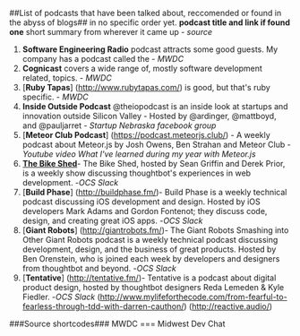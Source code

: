 ##List of podcasts that have been talked about, reccomended or found in the abyss of blogs##
in no specific order yet. **podcast title and link if found one** short summary from wherever it came up - _source_

1. **Software Engineering Radio** podcast attracts some good guests. My company has a podcast called the - _MWDC_
2. **Cognicast** covers a wide range of, mostly software development related, topics. -  _MWDC_
3. [**Ruby Tapas**] (http://www.rubytapas.com/)  is good, but that's ruby specific. -  _MWDC_
4. **Inside Outside Podcast** @theiopodcast is an inside look at startups and innovation outside Silicon Valley - Hosted by @ardinger, @mattboyd, and @pauljarret - _Startup Nebraska facebook group_
5. [**Meteor Club Podcast**] (https://podcast.meteorjs.club/) - A weekly podcast about Meteor.js by Josh Owens, Ben Strahan and Meteor Club - _Youtube video What I've learned during my year with Meteor.js_
6. [**The Bike Shed**](http://bikeshed.fm/)- The Bike Shed, hosted by Sean Griffin and Derek Prior, is a weekly show discussing thoughtbot's experiences in web development. -_OCS Slack_ 
7. [**Build Phase**] (http://buildphase.fm/)- Build Phase is a weekly technical podcast discussing iOS development and design. Hosted by iOS developers Mark Adams and Gordon Fontenot; they discuss code, design, and creating great iOS apps. -_OCS Slack_ 
8. [**Giant Robots**] (http://giantrobots.fm/)- The Giant Robots Smashing into Other Giant Robots podcast is a weekly technical podcast discussing development, design, and the business of great products. Hosted by Ben Orenstein, who is joined each week by developers and designers from thoughtbot and beyond. -_OCS Slack_ 
9. [**Tentative**] (http://tentative.fm/)- Tentative is a podcast about digital product design, hosted by thoughtbot designers Reda Lemeden & Kyle Fiedler. -_OCS Slack_ 
(http://www.mylifeforthecode.com/from-fearful-to-fearless-through-tdd-with-darren-cauthon/)
(http://reactive.audio/)


###Source shortcodes###
MWDC === Midwest Dev Chat
